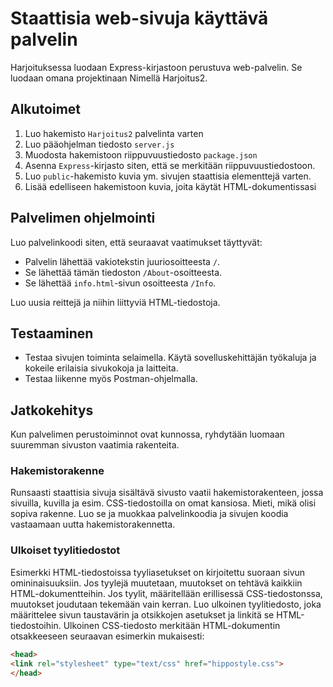# Staattisia web-sivuja käyttävä palvelin

Harjoituksessa luodaan Express-kirjastoon perustuva web-palvelin. Se luodaan
omana projektinaan Nimellä Harjoitus2.

## Alkutoimet
1. Luo hakemisto `Harjoitus2` palvelinta varten
2. Luo pääohjelman tiedosto `server.js`
3. Muodosta hakemistoon riippuvuustiedosto `package.json`
4. Asenna `Express`-kirjasto siten, että se merkitään riippuvuustiedostoon.
5. Luo `public`-hakemisto kuvia ym. sivujen staattisia elementtejä varten.
6. Lisää edelliseen hakemistoon kuvia, joita käytät HTML-dokumentissasi

## Palvelimen ohjelmointi
Luo palvelinkoodi siten, että seuraavat vaatimukset täyttyvät:
* Palvelin lähettää vakiotekstin juuriosoitteesta `/`.
* Se lähettää tämän tiedoston `/About`-osoitteesta.
* Se lähettää `info.html`-sivun osoitteesta `/Info`.

Luo uusia reittejä ja niihin liittyviä HTML-tiedostoja.

## Testaaminen
* Testaa sivujen toiminta selaimella. Käytä sovelluskehittäjän työkaluja ja
kokeile erilaisia sivukokoja ja laitteita.
* Testaa liikenne myös Postman-ohjelmalla.

## Jatkokehitys
Kun palvelimen perustoiminnot ovat kunnossa, ryhdytään luomaan suuremman
sivuston vaatimia rakenteita.

### Hakemistorakenne
Runsaasti staattisia sivuja sisältävä sivusto vaatii hakemistorakenteen, jossa
sivuilla, kuvilla ja esim. CSS-tiedostoilla on omat kansiosa. Mieti, mikä olisi
sopiva rakenne. Luo se ja muokkaa palvelinkoodia ja sivujen koodia vastaamaan
uutta hakemistorakennetta.

### Ulkoiset tyylitiedostot
Esimerkki HTML-tiedostoissa tyyliasetukset on kirjoitettu suoraan sivun omininaisuuksiin. Jos tyylejä muutetaan, muutokset on tehtävä kaikkiin HTML-dokumentteihin. Jos tyylit, määritellään erillisessä CSS-tiedostonssa, muutokset joudutaan tekemään vain kerran. Luo ulkoinen tyylitiedosto, joka määrittelee sivun taustavärin ja otsikkojen asetukset ja linkitä se HTML-tiedostoihin. Ulkoinen CSS-tiedosto merkitään HTML-dokumentin otsakkeeseen seuraavan esimerkin mukaisesti:

```html
<head>
<link rel="stylesheet" type="text/css" href="hippostyle.css">
</head>
```
